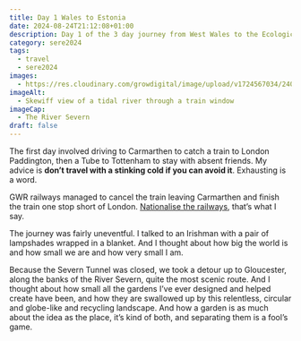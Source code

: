 ```yaml
---
title: Day 1 Wales to Estonia
date: 2024-08-24T21:12:08+01:00
description: Day 1 of the 3 day journey from West Wales to the Ecological Restoration conference in Estonia. Somebody nationalise these trains.
category: sere2024
tags:
  - travel
  - sere2024
images:
  - https://res.cloudinary.com/growdigital/image/upload/v1724567034/240824-river-severn-train-window.jpg
imageAlt:
  - Skewiff view of a tidal river through a train window
imageCap:
  - The River Severn
draft: false
---
```

The first day involved driving to Carmarthen to catch a train to London Paddington, then a Tube to Tottenham to stay with absent friends. My advice is **don’t travel with a stinking cold if you can avoid it**. Exhausting is a word.

GWR railways managed to cancel the train leaving Carmarthen and finish the train one stop short of London. [Nationalise the railways](https://www.bbc.co.uk/news/uk-politics-68889345), that’s what I say.

The journey was fairly uneventful. I talked to an Irishman with a pair of lampshades wrapped in a blanket. And I thought about how big the world is and how small we are and how very small I am.

Because the Severn Tunnel was closed, we took a detour up to Gloucester, along the banks of the River Severn, quite the most scenic route. And I thought about how small all the gardens I’ve ever designed and helped create have been, and how they are swallowed up by this relentless, circular and globe-like and recycling landscape. And how a garden is as much about the idea as the place, it’s kind of both, and separating them is a fool’s game.

